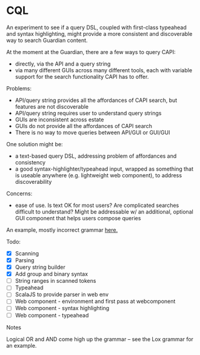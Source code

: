 # CQL

An experiment to see if a query DSL, coupled with first-class typeahead and syntax highlighting, might provide a more consistent and discoverable way to search Guardian content.

At the moment at the Guardian, there are a few ways to query CAPI:
  - directly, via the API and a query string
  - via many different GUIs across many different tools, each with variable support for the search functionality CAPI has to offer.

Problems:
  - API/query string provides all the affordances of CAPI search, but features are not discoverable
  - API/query string requires user to understand query strings
  - GUIs are inconsistent across estate
  - GUIs do not provide all the affordances of CAPI search
  - There is no way to move queries between API/GUI or GUI/GUI

One solution might be:
  - a text-based query DSL, addressing problem of affordances and consistency
  - a good syntax-highlighter/typeahead input, wrapped as something that is useable anywhere (e.g. lightweight web component), to address discoverability

Concerns:
  - ease of use. Is text OK for most users? Are complicated searches difficult to understand? Might be addressable w/ an additional, optional GUI component that helps users compose queries

An example, mostly incorrect grammar [here.](https://github.com/jonathonherbert/cql/blob/main/src/main/scala/grammar/grammar.txt)

Todo:

- [x] Scanning
- [x] Parsing
- [x] Query string builder
- [x] Add group and binary syntax
- [ ] String ranges in scanned tokens
- [ ] Typeahead
- [ ] ScalaJS to provide parser in web env
- [ ] Web component - environment and first pass at webcomponent
- [ ] Web component - syntax highlighting
- [ ] Web component - typeahead

Notes

Logical OR and AND come high up the grammar – see the Lox grammar for an example.
